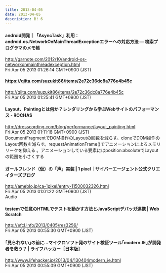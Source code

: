 ```yaml
---
title: 2013-04-05
date: 2013-04-05
description: B! 6
---
```


#### 	android開発｜「AsyncTask」利用：android.os.NetworkOnMainThreadExceptionエラーへの対応方法 — 検索プログラマのメモ帳	
http://garnote.com/2012/10/android-os-networkonmainthreadexception.html<br>
Fri Apr 05 2013 01:26:14 GMT+0900 (JST)<br>


#### https://qiita.com/suzukit86/items/2e72c36dc8a776e4b45c
http://qiita.com/suzukit86/items/2e72c36dc8a776e4b45c<br>
Fri Apr 05 2013 01:25:41 GMT+0900 (JST)<br>


#### Layout、Paintingとは何か？レンダリングから学ぶWebサイトのパフォーマンス - ROCHAS
http://dresscording.com/blog/performance/layout_painting.html<br>
Fri Apr 05 2013 01:11:18 GMT+0900 (JST)<br>
DocumentFragmentでDOM操作のLayoutの回数を減らす。cloneでDOM操作のLayout回数を減らす。requestAnimationFrame()でアニメーションによるメモリリークを抑える 。アニメーションしている要素にはposition:absoluteでLayoutの範囲を小さくする


#### ガールフレンド（仮）の「声」実装 | 1 pixel｜サイバーエージェント公式クリエイターズブログ
http://ameblo.jp/ca-1pixel/entry-11500032326.html<br>
Fri Apr 05 2013 01:01:22 GMT+0900 (JST)<br>
Audio


####                 testemで任意のHTMLでテストを動かす方法とJavaScriptデバッガ連携 | Web Scratch            
http://efcl.info/2013/0405/res3256/<br>
Fri Apr 05 2013 00:55:30 GMT+0900 (JST)<br>


#### ｢見られない｣の前に...マイクロソフト発のサイト検証ツール｢modern.IE｣が開発者を救う？ | ライフハッカー［日本版］
http://www.lifehacker.jp/2013/04/130404modern_ie.html<br>
Fri Apr 05 2013 00:55:09 GMT+0900 (JST)<br>


